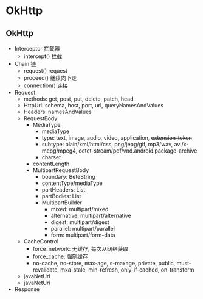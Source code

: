 # OkHttp

## OkHttp
+ Interceptor 拦截器
    * intercept() 拦截
+ Chain 链
    * request() request
    * proceed() 继续向下走
    * connection() 连接 
+ Request
    * methods: get, post, put, delete, patch, head 
    * HttpUrl: schema, host, port, url, queryNamesAndValues
    * Headers: namesAndValues
    * RequestBody
        - MediaType
            + mediaType
            + type: text, image, audio, video, application, <del>extension-token</del>
            + subtype: plain/xml/html/css, png/jepg/gif, mp3/wav, avi/x-mepg/mpeg4, octet-stream/pdf/vnd.android.package-archive
            + charset
        - contentLength
        - MultipartRequestBody
            + boundary: BeteString
            + contentType/mediaType
            + partHeaders: List<Headers>
            + partBodies: List<RequestBody>
            + MultipartBuilder
                - mixed: multipart/mixed
                - alternative: multipart/alternative
                - digest: multipart/digest
                - parallel: multipart/parallel
                - form: multipart/form-data
    * CacheControl
        - force_network: 无缓存, 每次从网络获取
        - force_cache: 强制缓存
        - no-cache, no-store, max-age, s-maxage, private, public, must-revalidate, mxa-stale, min-refresh, only-if-cached, on-transform
    * javaNetUrl
    * javaNetUri
+ Response 